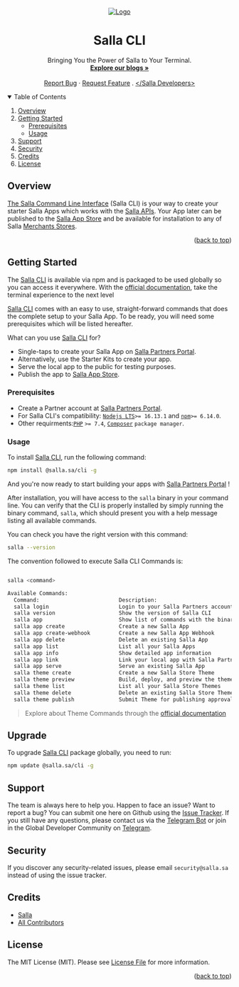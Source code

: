 <div id="top"></div>

<br />
<div align="center">
     <a href="https://salla.dev">
          <img src="https://i.ibb.co/RzH89hx/Banner-CLI-1.png" alt="Logo" width="%100"
               height="%100">
     </a>
     <h1 align="center">Salla CLI</h1>
     <p align="center">
          Bringing You the Power of Salla to Your Terminal.
          <br />
          <a href="https://salla.dev/"><strong>Explore our blogs »</strong></a>
          <br />
          <br />
          <a href="https://github.com/SallaApp/Salla-CLI/issues/new">Report Bug</a> ·
          <a href="https://github.com/SallaApp/Salla-CLI/discussions/new">Request Feature</a> . <a
               href="https://t.me/salladev">&lt;/Salla Developers&gt;</a>
     </p>
</div>

<!-- TABLE OF CONTENTS -->
<details open>
     <summary>Table of Contents</summary>
     <ol>
          <li>
               <a href="#overview">Overview</a>
          </li>
          <li>
               <a href="#getting-started">Getting Started</a>
               <ul>
                    <li><a href="#prerequisites">Prerequisites</a></li>
                    <li><a href="#usage">Usage</a></li>
               </ul>
          </li>
          <li><a href="#support">Support</a></li>
          <li><a href="#security">Security</a></li>
          <li><a href="#credits">Credits</a></li>
          <li><a href="#license">License</a></li>
          </li>
     </ol>
</details>
<!-- Overview -->

## Overview

[The Salla Command Line Interface](https://docs.salla.dev/docs/salla-cli) (Salla CLI) is your way to create your starter Salla Apps which works with the [Salla APIs](https://docs.salla.dev/). Your App later can be published to the [Salla App Store](https://apps.salla.sa/) and be available for installation to any of Salla [Merchants Stores](https://salla.sa/).

<p align="right">(<a href="#top">back to top</a>)</p>

<!-- GETTING STARTED -->

## Getting Started

The [Salla CLI](https://docs.salla.dev/docs/salla-cli) is available via npm and is packaged to be used globally so you can access it everywhere. With the [official documentation](https://docs.salla.dev/docs/salla-cli), take the terminal experience to the next level

[Salla CLI](https://docs.salla.dev/docs/salla-cli) comes with an easy to use, straight-forward commands that does the complete setup to your Salla App. To be ready, you will need some prerequisites which will be listed hereafter.

What can you use [Salla CLI](https://docs.salla.dev/docs/salla-cli) for?

- Single-taps to create your Salla App on [Salla Partners Portal](https://salla.partners/).
- Alternatively, use the Starter Kits to create your app.
- Serve the local app to the public for testing purposes.
- Publish the app to [Salla App Store](https://apps.salla.sa/).

### Prerequisites

- Create a Partner account at [Salla Partners Portal](https://salla.partners/).
- For Salla CLI's compatibility: [`Nodejs LTS`](https://nodejs.org/en/)`>= 16.13.1` and [`npm`](https://www.npmjs.com/)`>= 6.14.0`.
- Other requirments:[`PHP`](https://www.php.net/) `>= 7.4`, [`Composer`](https://getcomposer.org/) `package manager`.

### Usage

<!-- ### Installation -->

To install [Salla CLI](https://github.com/SallaApp/Salla-CLI), run the following command:

```bash
npm install @salla.sa/cli -g
```

And you're now ready to start building your apps with [Salla Partners Portal](https://salla.partners/) !

After installation, you will have access to the `salla` binary in your command line. You can verify that the CLI is properly installed by simply running the binary command, `salla`, which should present you with a help message listing all available commands.

You can check you have the right version with this command:

```bash
salla --version
```

The convention followed to execute Salla CLI Commands is:

```bash

salla <command>

Available Commands:
  Command:                         Description:                                      Properties:
  salla login                      Login to your Salla Partners account              -
  salla version                    Show the version of Salla CLI                     -
  salla app                        Show list of commands with the binary `app`       -
  salla app create                 Create a new Salla App                            -
  salla app create-webhook         Create a new Salla App Webhook                    [event.name]
  salla app delete                 Delete an existing Salla App                      -
  salla app list                   List all your Salla Apps                          -
  salla app info                   Show detailed app information                     -
  salla app link                   Link your local app with Salla Partners           -
  salla app serve                  Serve an existing Salla App                       [-p,-l]
  salla theme create               Create a new Salla Store Theme                    -
  salla theme preview              Build, deploy, and preview the theme locally      -
  salla theme list                 List all your Salla Store Themes                  -
  salla theme delete               Delete an existing Salla Store Theme              -
  salla theme publish              Submit Theme for publishing approval              -
```

> Explore about Theme Commands through the [official documentation](https://docs.salla.dev/docs/salla-cli)

## Upgrade

To upgrade [Salla CLI](https://github.com/SallaApp/Salla-CLI) package globally, you need to run:

```bash
npm update @salla.sa/cli -g
```

## Support

The team is always here to help you. Happen to face an issue? Want to report a bug? You can submit one here on Github using the [Issue Tracker](https://github.com/SallaApp/Salla-CLI/issues/new). If you still have any questions, please contact us via the [Telegram Bot](https://t.me/SallaSupportBot) or join in the Global Developer Community on [Telegram](https://t.me/salladev).

## Security

If you discover any security-related issues, please email `security@salla.sa` instead of using the issue tracker.

## Credits

- [Salla](https://github.com/sallaApp)
- [All Contributors](../../contributors)

## License

The MIT License (MIT). Please see [License File](LICENSE.md) for more information.

<p align="right">(<a href="#top">back to top</a>)</p>
